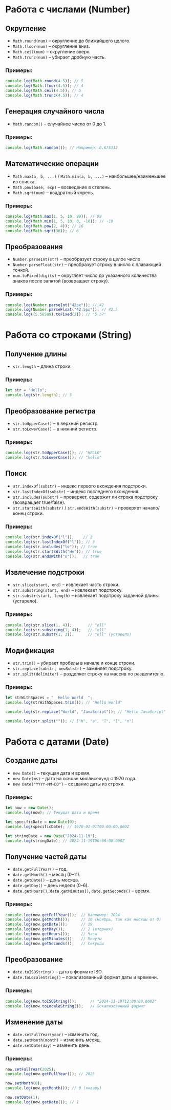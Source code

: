# Работа с числами (Number)

## Округление

- `Math.round(num)` – округление до ближайшего целого.
- `Math.floor(num)` – округление вниз.
- `Math.ceil(num)` – округление вверх.
- `Math.trunc(num)` – убирает дробную часть.

### Примеры:

```javascript
console.log(Math.round(4.5)); // 5
console.log(Math.floor(4.5)); // 4
console.log(Math.ceil(4.5)); // 5
console.log(Math.trunc(4.5)); // 4
```

## Генерация случайного числа

- `Math.random()` – случайное число от 0 до 1.

### Примеры:

```javascript
console.log(Math.random()); // Например: 0.675312
```

## Математические операции

- `Math.max(a, b, ...)` / `Math.min(a, b, ...)` – наибольшее/наименьшее из списка.
- `Math.pow(base, exp)` – возведение в степень.
- `Math.sqrt(num)` – квадратный корень.

### Примеры:

```javascript
console.log(Math.max(1, 5, 10, 99)); // 99
console.log(Math.min(1, 5, 10, 0, -10)); // -10
console.log(Math.pow(2, 4)); // 16
console.log(Math.sqrt(36)); // 6
```

## Преобразования

- `Number.parseInt(str)` – преобразует строку в целое число.
- `Number.parseFloat(str)` – преобразует строку в число с плавающей точкой.
- `num.toFixed(digits)` – округляет число до указанного количества знаков после запятой (возвращает строку).

### Примеры:

```javascript
console.log(Number.parseInt("42px")); // 42
console.log(Number.parseFloat("42.5px")); // 42.5
console.log((5.56589).toFixed(2)); // "5.57"
```

# Работа со строками (String)

## Получение длины

- `str.length` – длина строки.

### Примеры:

```javascript
let str = "Hello";
console.log(str.length); // 5
```

## Преобразование регистра

- `str.toUpperCase()` – в верхний регистр.
- `str.toLowerCase()` – в нижний регистр.

### Примеры:

```javascript
console.log(str.toUpperCase()); // "HELLO"
console.log(str.toLowerCase()); // "hello"
```

## Поиск

- `str.indexOf(substr)` – индекс первого вхождения подстроки.
- `str.lastIndexOf(substr)` – индекс последнего вхождения.
- `str.includes(substr)` – проверяет, содержит ли строка подстроку (возвращает true/false).
- `str.startsWith(substr)` / `str.endsWith(substr)` – проверяет начало/конец строки.

### Примеры:

```javascript
console.log(str.indexOf("l"));    // 2
console.log(str.lastIndexOf("l")); // 3
console.log(str.includes("lo")); // true
console.log(str.startsWith("He")); // true
console.log(str.endsWith("o"));   // true
```

## Извлечение подстроки

- `str.slice(start, end)` – извлекает часть строки.
- `str.substring(start, end)` – извлекает подстроку.
- `str.substr(start, length)` – извлекает подстроку заданной длины (устарело).

### Примеры:

```javascript
console.log(str.slice(1, 4));       // "ell"
console.log(str.substring(1, 4));   // "ell"
console.log(str.substr(1, 3));      // "ell" (устарело)
```

## Модификация

- `str.trim()` – убирает пробелы в начале и конце строки.
- `str.replace(substr, newSubstr)` – заменяет подстроку.
- `str.split(delimiter)` – разделяет строку на массив по разделителю.

### Примеры:

```javascript
let strWithSpaces = "  Hello World  ";
console.log(strWithSpaces.trim()); // "Hello World"

console.log(str.replace("World", "JavaScript")); // "Hello JavaScript"

console.log(str.split("")); // ["H", "e", "l", "l", "o"]
```

# Работа с датами (Date)

## Создание даты

- `new Date()` – текущая дата и время.
- `new Date(ms)` – дата на основе миллисекунд с 1970 года.
- `new Date("YYYY-MM-DD")` – создание даты из строки.

### Примеры:

```javascript
let now = new Date();
console.log(now); // Текущая дата и время

let specificDate = new Date(0);
console.log(specificDate); // 1970-01-01T00:00:00.000Z

let stringDate = new Date("2024-11-19");
console.log(stringDate); // 2024-11-19T00:00:00.000Z
```

## Получение частей даты

- `date.getFullYear()` – год.
- `date.getMonth()` – месяц (0–11).
- `date.getDate()` – день месяца.
- `date.getDay()` – день недели (0–6).
- `date.getHours()`, `date.getMinutes()`, `date.getSeconds()` – время.

### Примеры:

```javascript
console.log(now.getFullYear());  // Например: 2024
console.log(now.getMonth());     // 10 (Ноябрь, так как месяцы от 0)
console.log(now.getDate());      // 19
console.log(now.getDay());       // 2 (вторник)
console.log(now.getHours());     // Часы
console.log(now.getMinutes());   // Минуты
console.log(now.getSeconds());   // Секунды
```

## Преобразование

- `date.toISOString()` – дата в формате ISO.
- `date.toLocaleString()` – локализованный формат даты и времени.

### Примеры:

```javascript
console.log(now.toISOString());      // "2024-11-19T12:00:00.000Z"
console.log(now.toLocaleString());   // Локализованный формат
```

## Изменение даты

- `date.setFullYear(year)` – изменить год.
- `date.setMonth(month)` – изменить месяц.
- `date.setDate(day)` – изменить день.

### Примеры:

```javascript
now.setFullYear(2025);
console.log(now.getFullYear()); // 2025

now.setMonth(0);
console.log(now.getMonth()); // 0 (январь)

now.setDate(1);
console.log(now.getDate()); // 1
```